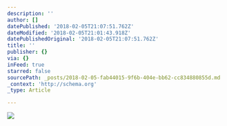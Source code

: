 ```yaml
---
description: ''
author: []
datePublished: '2018-02-05T21:07:51.762Z'
dateModified: '2018-02-05T21:01:43.918Z'
datePublishedOriginal: '2018-02-05T21:07:51.762Z'
title: ''
publisher: {}
via: {}
inFeed: true
starred: false
sourcePath: _posts/2018-02-05-fab44015-9f6b-404e-bb62-cc834880855d.md
_context: 'http://schema.org'
_type: Article

---
```

![](https://the-grid-user-content.s3-us-west-2.amazonaws.com/7ac76b7e-e9c3-461d-b5ad-6ab02b33c205.jpg)